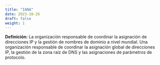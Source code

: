 ```yaml
---
title: "IANA"
date: 2023-10-26
draft: false
weight: 1
---
```


**Definición:** La organización responsable de coordinar la asignación de direcciones IP y la gestión de nombres de dominio a nivel mundial. Una organización responsable de coordinar la asignación global de direcciones IP, la gestión de la zona raíz de DNS y las asignaciones de parámetros de protocolo.
